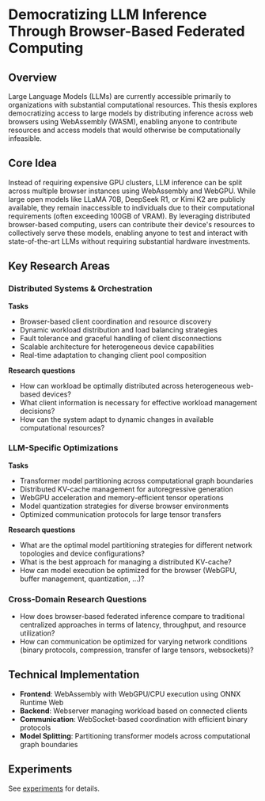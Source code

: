 # Democratizing LLM Inference Through Browser-Based Federated Computing

## Overview

Large Language Models (LLMs) are currently accessible primarily to organizations with substantial computational resources. This thesis explores democratizing access to large models by distributing inference across web browsers using WebAssembly (WASM), enabling anyone to contribute resources and access models that would otherwise be computationally infeasible.

## Core Idea

Instead of requiring expensive GPU clusters, LLM inference can be split across multiple browser instances using WebAssembly and WebGPU. While large open models like LLaMA 70B, DeepSeek R1, or Kimi K2 are publicly available, they remain inaccessible to individuals due to their computational requirements (often exceeding 100GB of VRAM). By leveraging distributed browser-based computing, users can contribute their device's resources to collectively serve these models, enabling anyone to test and interact with state-of-the-art LLMs without requiring substantial hardware investments.

## Key Research Areas

### Distributed Systems & Orchestration

**Tasks**

-   Browser-based client coordination and resource discovery
-   Dynamic workload distribution and load balancing strategies
-   Fault tolerance and graceful handling of client disconnections
-   Scalable architecture for heterogeneous device capabilities
-   Real-time adaptation to changing client pool composition

**Research questions**

-   How can workload be optimally distributed across heterogeneous web-based devices?
-   What client information is necessary for effective workload management decisions?
-   How can the system adapt to dynamic changes in available computational resources?

### LLM-Specific Optimizations

**Tasks**

-   Transformer model partitioning across computational graph boundaries
-   Distributed KV-cache management for autoregressive generation
-   WebGPU acceleration and memory-efficient tensor operations
-   Model quantization strategies for diverse browser environments
-   Optimized communication protocols for large tensor transfers

**Research questions**

-   What are the optimal model partitioning strategies for different network topologies and device configurations?
-   What is the best approach for managing a distributed KV-cache?
-   How can model execution be optimized for the browser (WebGPU, buffer management, quantization, ...)?

### Cross-Domain Research Questions

-   How does browser-based federated inference compare to traditional centralized approaches in terms of latency, throughput, and resource utilization?
-   How can communication be optimized for varying network conditions (binary protocols, compression, transfer of large tensors, websockets)?

## Technical Implementation

-   **Frontend**: WebAssembly with WebGPU/CPU execution using ONNX Runtime Web
-   **Backend**: Webserver managing workload based on connected clients
-   **Communication**: WebSocket-based coordination with efficient binary protocols
-   **Model Splitting**: Partitioning transformer models across computational graph boundaries

## Experiments

See [experiments](experiments.md) for details.
